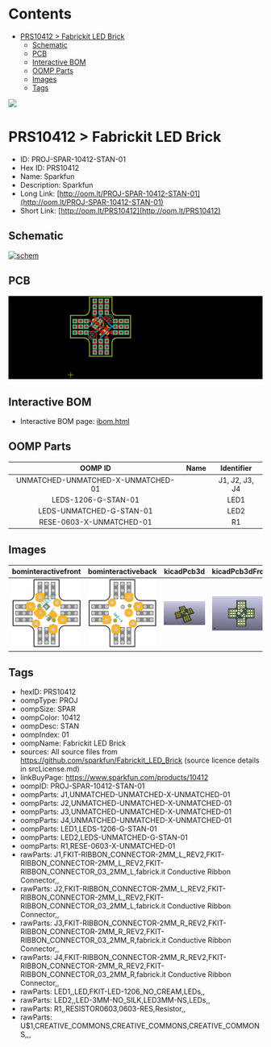 



Contents
========

* [PRS10412 > Fabrickit LED Brick](#prs10412--fabrickit-led-brick)
	* [Schematic](#schematic)
	* [PCB](#pcb)
	* [Interactive BOM](#interactive-bom)
	* [OOMP Parts](#oomp-parts)
	* [Images](#images)
	* [Tags](#tags)
  
![][im]
# PRS10412 > Fabrickit LED Brick

- ID: PROJ-SPAR-10412-STAN-01
- Hex ID: PRS10412
- Name: Sparkfun
- Description: Sparkfun
- Long Link: [http://oom.lt/PROJ-SPAR-10412-STAN-01](http://oom.lt/PROJ-SPAR-10412-STAN-01)
- Short Link: [http://oom.lt/PRS10412](http://oom.lt/PRS10412)

## Schematic
  
[![schem](eagleSchemImage.png)](eagleSchemImage.png)
## PCB
  
[![pcb](eagleImage.png)](eagleImage.png)
## Interactive BOM

- Interactive BOM page: [ibom.html](https://htmlpreview.github.io/?https://github.com/oomlout/oomlout_OOMP_projects/blob/main/PROJ-SPAR-10412-STAN-01/kicad/bom/ibom.html)

## OOMP Parts
  

|OOMP ID|Name|Identifier|
| :---: | :---: | :---: |
|UNMATCHED-UNMATCHED-X-UNMATCHED-01||J1, J2, J3, J4|
|LEDS-1206-G-STAN-01||LED1|
|LEDS-UNMATCHED-G-STAN-01||LED2|
|RESE-0603-X-UNMATCHED-01||R1|

## Images
  
  

|bominteractivefront|bominteractiveback|kicadPcb3d|kicadPcb3dFront|kicadPcb3dBack|eagleImage|eagleSchemImage|
| :---: | :---: | :---: | :---: | :---: | :---: | :---: |
|[![bominteractivefront](bomFront_140.png)](bomFront.png)|[![bominteractiveback](bomBack_140.png)](bomBack.png)|[![kicadPcb3d](kicadPcb3d_140.png)](kicadPcb3d.png)|[![kicadPcb3dFront](kicadPcb3dFront_140.png)](kicadPcb3dFront.png)|[![kicadPcb3dBack](kicadPcb3dBack_140.png)](kicadPcb3dBack.png)|[![eagleImage](eagleImage_140.png)](eagleImage.png)|[![eagleSchemImage](eagleSchemImage_140.png)](eagleSchemImage.png)|

## Tags

- hexID: PRS10412
- oompType: PROJ
- oompSize: SPAR
- oompColor: 10412
- oompDesc: STAN
- oompIndex: 01
- oompName: Fabrickit LED Brick
- sources: All source files from https://github.com/sparkfun/Fabrickit_LED_Brick (source licence details in srcLicense.md)
- linkBuyPage: https://www.sparkfun.com/products/10412
- oompID: PROJ-SPAR-10412-STAN-01
- oompParts: J1,UNMATCHED-UNMATCHED-X-UNMATCHED-01
- oompParts: J2,UNMATCHED-UNMATCHED-X-UNMATCHED-01
- oompParts: J3,UNMATCHED-UNMATCHED-X-UNMATCHED-01
- oompParts: J4,UNMATCHED-UNMATCHED-X-UNMATCHED-01
- oompParts: LED1,LEDS-1206-G-STAN-01
- oompParts: LED2,LEDS-UNMATCHED-G-STAN-01
- oompParts: R1,RESE-0603-X-UNMATCHED-01
- rawParts: J1,FKIT-RIBBON_CONNECTOR-2MM_L_REV2,FKIT-RIBBON_CONNECTOR-2MM_L_REV2,FKIT-RIBBON_CONNECTOR_03_2MM_L,fabrick.it Conductive Ribbon Connector,,
- rawParts: J2,FKIT-RIBBON_CONNECTOR-2MM_L_REV2,FKIT-RIBBON_CONNECTOR-2MM_L_REV2,FKIT-RIBBON_CONNECTOR_03_2MM_L,fabrick.it Conductive Ribbon Connector,,
- rawParts: J3,FKIT-RIBBON_CONNECTOR-2MM_R_REV2,FKIT-RIBBON_CONNECTOR-2MM_R_REV2,FKIT-RIBBON_CONNECTOR_03_2MM_R,fabrick.it Conductive Ribbon Connector,,
- rawParts: J4,FKIT-RIBBON_CONNECTOR-2MM_R_REV2,FKIT-RIBBON_CONNECTOR-2MM_R_REV2,FKIT-RIBBON_CONNECTOR_03_2MM_R,fabrick.it Conductive Ribbon Connector,,
- rawParts: LED1,,LED,FKIT-LED-1206_NO_CREAM,LEDs,,
- rawParts: LED2,,LED-3MM-NO_SILK,LED3MM-NS,LEDs,,
- rawParts: R1,,RESISTOR0603,0603-RES,Resistor,,
- rawParts: U$1,CREATIVE_COMMONS,CREATIVE_COMMONS,CREATIVE_COMMONS,,,



[im]: kicadPcb3d_450.png
